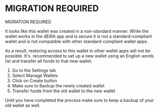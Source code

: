 # MIGRATION REQUIRED

MIGRATION REQUIRED

It looks like this wallet was created in a non-standard manner. While the wallet works in the dEiRA app and is secure it is not a standard-compliant wallet and is not compatible with other standard-compliant wallet apps.

As a result, restoring access to this wallet in other wallet apps will not be possible. It's  recommended to set up a new wallet using an English words list and transfer all funds to that new wallet.

1. Go to the Settings tab
2. Select Manage Wallets
3. Click on Create button
4. Make sure to Backup the newly created wallet
5. Transfer funds from the old wallet to the new wallet

Until you have completed the process make sure to keep a backup of your old wallet as well.
